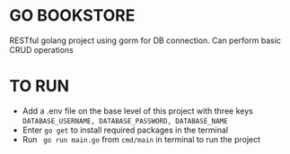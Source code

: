 # GO BOOKSTORE #

RESTful golang project using gorm for DB connection. Can perform basic CRUD operations

# TO RUN 

* Add a .env file on the base level of this project with three keys ``` DATABASE_USERNAME, DATABASE_PASSWORD, DATABASE_NAME ```
* Enter ` go get ` to install required packages in the terminal
* Run ` go run main.go` from  `cmd/main` in terminal to run the project
